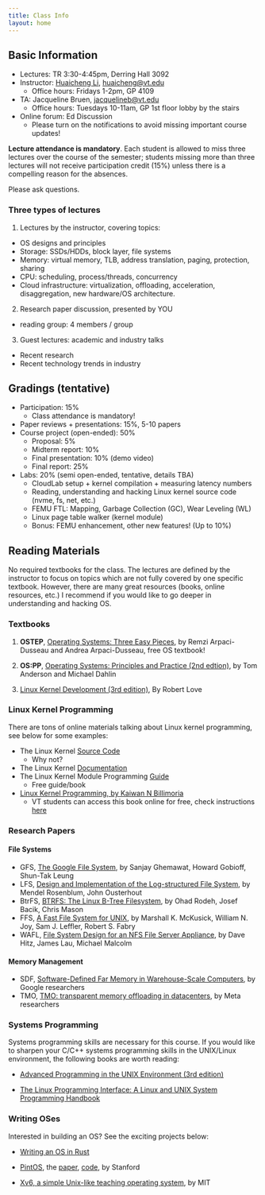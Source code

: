 ```yaml
---
title: Class Info
layout: home
---
```


## Basic Information

- Lectures: TR 3:30-4:45pm, Derring Hall 3092
- Instructor: [Huaicheng Li](https://people.cs.vt.edu/~huaicheng),
  huaicheng@vt.edu
  - Office hours: Fridays 1-2pm, GP 4109
- TA: Jacqueline Bruen, jacquelineb@vt.edu
  - Office hours: Tuesdays 10-11am, GP 1st floor lobby by the stairs
- Online forum: Ed Discussion
  - Please turn on the notifications to avoid missing important course updates!

**Lecture attendance is mandatory**. Each student is allowed to miss three
lectures over the course of the semester; students missing more than three
lectures will not receive participation credit (15%) unless there is a
compelling reason for the absences.

Please ask questions.

### Three types of lectures

1. Lectures by the instructor, covering topics:
  - OS designs and principles
  - Storage: SSDs/HDDs, block layer, file systems
  - Memory: virtual memory, TLB, address translation, paging, protection,
    sharing
  - CPU: scheduling, process/threads, concurrency
  - Cloud infrastructure: virtualization, offloading, acceleration,
    disaggregation, new hardware/OS architecture.

2. Research paper discussion, presented by YOU
  - reading group: 4 members / group

3. Guest lectures: academic and industry talks
  - Recent research
  - Recent technology trends in industry


## Gradings (tentative)

- Participation: 15%
  - Class attendance is mandatory!
- Paper reviews + presentations: 15%, 5-10 papers
- Course project (open-ended): 50%
  - Proposal: 5%
  - Midterm report: 10%
  - Final presentation: 10% (demo video)
  - Final report: 25%
- Labs: 20% (semi open-ended, tentative, details TBA)
  - CloudLab setup + kernel compilation + measuring latency numbers
  - Reading, understanding and hacking Linux kernel source code (nvme, fs, net, etc.)
  - FEMU FTL: Mapping, Garbage Collection (GC), Wear Leveling (WL)
  - Linux page table walker (kernel module)
  - Bonus: FEMU enhancement, other new features! (Up to 10%)


## Reading Materials

No required textbooks for the class. The lectures are defined by the instructor
to focus on topics which are not fully covered by one specific textbook.
However, there are many great resources (books, online resources, etc.) I
recommend if you would like to go deeper in understanding and hacking OS.

### Textbooks

1. **OSTEP**, [Operating Systems: Three Easy Pieces](https://pages.cs.wisc.edu/~remzi/OSTEP/), by Remzi Arpaci-Dusseau and Andrea Arpaci-Dusseau, free OS textbook!

2. **OS:PP**, [Operating Systems: Principles and Practice (2nd edtion)](http://ospp.cs.washington.edu/), by Tom Anderson and Michael Dahlin 

3. [Linux Kernel Development (3rd edition)](https://www.amazon.com/Linux-Kernel-Development-Robert-Love/dp/0672329468), By Robert Love


### Linux Kernel Programming

There are tons of online materials talking about Linux kernel programming, see
below for some examples:

- The Linux Kernel [Source Code](https://github.com/torvalds/linux)
  - Why not?
- The Linux Kernel [Documentation](https://docs.kernel.org/)
- The Linux Kernel Module Programming [Guide](https://sysprog21.github.io/lkmpg/)
  - Free guide/book
- [Linux Kernel Programming, by Kaiwan N Billimoria](https://www.oreilly.com/library/view/linux-kernel-programming/9781789953435/)
  - VT students can access this book online for free, check instructions [here](https://ask.lib.vt.edu/faq/330720)

### Research Papers

#### File Systems
- GFS, [The Google File System](https://research.google/pubs/pub51/), by Sanjay Ghemawat, Howard Gobioff, Shun-Tak Leung 
- LFS, [Design and Implementation of the Log-structured File System](https://dl.acm.org/doi/10.1145/146941.146943), by Mendel Rosenblum, John Ousterhout
- BtrFS, [BTRFS: The Linux B-Tree Filesystem](https://dl.acm.org/doi/10.1145/2501620.2501623), by Ohad Rodeh, Josef Bacik, Chris Mason
- FFS, [A Fast File System for UNIX](https://dsf.berkeley.edu/cs262/FFS.pdf), by Marshall K. McKusick, William N. Joy, Sam J. Leffler, Robert S. Fabry
- WAFL, [File System Design for an NFS File Server Appliance](https://www.cs.princeton.edu/courses/archive/fall04/cos318/docs/netapp.pdf), by Dave Hitz, James Lau, Michael Malcolm

#### Memory Management
- SDF, [Software-Defined Far Memory in Warehouse-Scale Computers](https://storage.googleapis.com/pub-tools-public-publication-data/pdf/9bb06ab825a127bef4e33c488eaa659d6856225a.pdf), by Google researchers
- TMO, [TMO: transparent memory offloading in datacenters](https://dl.acm.org/doi/10.1145/3503222.3507731), by Meta researchers

### Systems Programming

Systems programming skills are necessary for this course. If you would like to
sharpen your C/C++ systems programming skills in the UNIX/Linux environment,
the following books are worth reading:

- [Advanced Programming in the UNIX Environment (3rd edition)](https://learning.oreilly.com/library/view/advanced-programming-in/9780321638014/)

- [The Linux Programming Interface: A Linux and UNIX System Programming Handbook](https://man7.org/tlpi/)

### Writing OSes 

Interested in building an OS? See the exciting projects below:

- [Writing an OS in Rust](https://os.phil-opp.com/)

- [PintOS](https://pintos-os.org/), the [paper](https://benpfaff.org/papers/pintos.pdf), [code](https://pintos-os.org/cgi-bin/gitweb.cgi?p=pintos-anon;a=summary), by Stanford

- [Xv6, a simple Unix-like teaching operating system](https://pdos.csail.mit.edu/6.828/2023/xv6.html), by MIT
